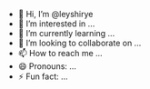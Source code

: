 - 👋 Hi, I’m @leyshirye
- 👀 I’m interested in ...
- 🌱 I’m currently learning ...
- 💞️ I’m looking to collaborate on ...
- 📫 How to reach me ...
- 😄 Pronouns: ...
- ⚡ Fun fact: ...

<!---
leyshirye/leyshirye is a ✨ special ✨ repository because its `README.md` (this file) appears on your GitHub profile.
You can click the Preview link to take a look at your changes.
--->
